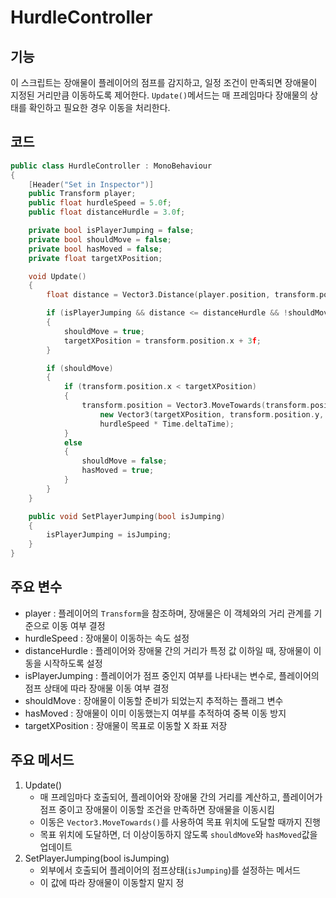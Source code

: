 # HurdleController
## 기능
이 스크립트는 장애물이 플레이어의 점프를 감지하고, 일정 조건이 만족되면 장애물이 지정된 거리만큼 이동하도록 제어한다. ``Update()``메서드는 매 프레임마다 장애물의 상태를 확인하고 필요한 경우 이동을 처리한다.

## 코드
```C++
public class HurdleController : MonoBehaviour
{
    [Header("Set in Inspector")]
    public Transform player;
    public float hurdleSpeed = 5.0f;
    public float distanceHurdle = 3.0f;

    private bool isPlayerJumping = false;
    private bool shouldMove = false;
    private bool hasMoved = false;
    private float targetXPosition;

    void Update()
    {
        float distance = Vector3.Distance(player.position, transform.position);

        if (isPlayerJumping && distance <= distanceHurdle && !shouldMove && !hasMoved)
        {
            shouldMove = true;
            targetXPosition = transform.position.x + 3f;
        }

        if (shouldMove)
        {
            if (transform.position.x < targetXPosition)
            {
                transform.position = Vector3.MoveTowards(transform.position, 
                    new Vector3(targetXPosition, transform.position.y, transform.position.z),
                    hurdleSpeed * Time.deltaTime);
            }
            else
            {
                shouldMove = false;
                hasMoved = true;
            }
        }
    }

    public void SetPlayerJumping(bool isJumping)
    {
        isPlayerJumping = isJumping;
    }
}
```

## 주요 변수
- player : 플레이어의 ``Transform``을 참조하며, 장애물은 이 객체와의 거리 관계를 기준으로 이동 여부 결정
- hurdleSpeed : 장애물이 이동하는 속도 설정
- distanceHurdle : 플레이어와 장애물 간의 거리가 특정 값 이하일 때, 장애물이 이동을 시작하도록 설정
- isPlayerJumping : 플레이어가 점프 중인지 여부를 나타내는 변수로, 플레이어의 점프 상태에 따라 장애물 이동 여부 결정
- shouldMove : 장애물이 이동할 준비가 되었는지 추적하는 플래그 변수
- hasMoved : 장애물이 이미 이동했는지 여부를 추적하여 중복 이동 방지
- targetXPosition : 장애물이 목표로 이동할 X 좌표 저장

## 주요 메서드
1. Update()
   - 매 프레임마다 호출되어, 플레이어와 장애물 간의 거리를 계산하고, 플레이어가 점프 중이고 장애물이 이동할 조건을 만족하면 장애물을 이동시킴
   - 이동은 ``Vector3.MoveTowards()``를 사용하여 목표 위치에 도달할 때까지 진행
   - 목표 위치에 도달하면, 더 이상이동하지 않도록 ``shouldMove``와 ``hasMoved``값을 업데이트
2. SetPlayerJumping(bool isJumping)
   - 외부에서 호출되어 플레이어의 점프상태(``isJumping``)를 설정하는 메서드
   - 이 값에 따라 장애물이 이동할지 말지 정
